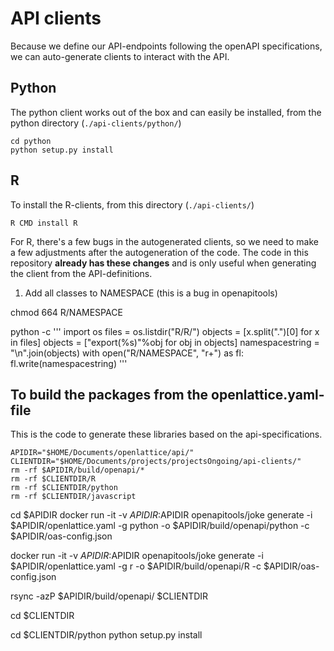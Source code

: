 # API clients

Because we define our API-endpoints following the openAPI specifications, we can auto-generate clients to interact with the API.

## Python

The python client works out of the box and can easily be installed, from the python directory (`./api-clients/python/`)

    cd python
    python setup.py install

## R

To install the R-clients, from this directory (`./api-clients/`)

    R CMD install R

For R, there's a few bugs in the autogenerated clients, so we need to make a few adjustments after the autogeneration of the code.  The code in this repository **already has these changes** and is only useful when generating the client from the API-definitions.

1. Add all classes to NAMESPACE (this is a bug in openapitools)

chmod 664 R/NAMESPACE

python -c '''
import os
files = os.listdir("R/R/")
objects = [x.split(".")[0] for x in files]
objects = ["export(%s)"%obj for obj in objects]
namespacestring = "\n".join(objects)
with open("R/NAMESPACE", "r+") as fl:
  fl.write(namespacestring)
  '''

## To build the packages from the openlattice.yaml-file

This is the code to generate these libraries based on the api-specifications.

    APIDIR="$HOME/Documents/openlattice/api/"
    CLIENTDIR="$HOME/Documents/projects/projectsOngoing/api-clients/"
    rm -rf $APIDIR/build/openapi/*
    rm -rf $CLIENTDIR/R
    rm -rf $CLIENTDIR/python
    rm -rf $CLIENTDIR/javascript

cd $APIDIR
docker run -it -v $APIDIR:$APIDIR openapitools/joke generate -i $APIDIR/openlattice.yaml -g python -o $APIDIR/build/openapi/python -c $APIDIR/oas-config.json

docker run -it -v $APIDIR:$APIDIR openapitools/joke generate -i $APIDIR/openlattice.yaml -g r -o $APIDIR/build/openapi/R -c $APIDIR/oas-config.json

rsync -azP $APIDIR/build/openapi/ $CLIENTDIR

cd $CLIENTDIR

cd $CLIENTDIR/python
python setup.py install
